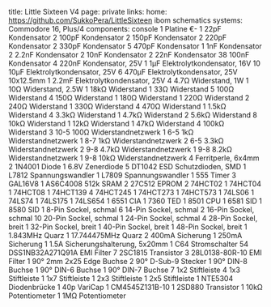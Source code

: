title: Little Sixteen V4
page: private
links:
    home: https://github.com/SukkoPera/LittleSixteen
    ibom
    schematics
systems:
    Commodore 16, Plus/4
components: console
    1 Platine €-
    1 22pF Kondensator
    2 100pF Kondensator
    2 150pF Kondensator
    2 220pF Kondensator
    2 330pF Kondensator
    5 470pF Kondensator
    1 1nF Kondensator
    2 2.2nF Kondensator
    2 10nF Kondensator
    2 22nF Kondensator
    38 100nF Kondensator
    4 220nF Kondensator, 25V
    1 1µF Elektrolytkondensator, 16V
    10 10µF Elektrolytkondensator, 25V
    6 470µF Elektrolytkondensator, 25V 10x12.5mm
    1 2.2mF Elektrolytkondensator, 25V
    4 4.7Ω Widerstand, 1W
    1 10Ω Widerstand, 2.5W
    1 18kΩ Widerstand
    1 33Ω Widerstand
    5 100Ω Widerstand
    4 150Ω Widerstand
    1 180Ω Widerstand
    1 220Ω Widerstand
    2 240Ω Widerstand
    1 330Ω Widerstand
    4 470Ω Widerstand
    1 1.5kΩ Widerstand
    4 3.3kΩ Widerstand
    1 4.7kΩ Widerstand
    2 5.6kΩ Widerstand
    8 10kΩ Widerstand
    1 12kΩ Widerstand
    1 47kΩ Widerstand
    4 100kΩ Widerstand
    3 10-5 100Ω Widerstandnetzwerk
    1 6-5 1kΩ Widerstandnetzwerk
    1 8-7 1kΩ Widerstandnetzwerk
    2 6-5 3.3kΩ Widerstandnetzwerk
    2 9-8 4.7kΩ Widerstandnetzwerk
    1 9-8 8.2kΩ Widerstandnetzwerk
    1 9-8 10kΩ Widerstandnetzwerk
    4 Ferritperle, 6x4mm
    2 1N4001 Diode
    1 6.8V Zenerdiode
    5 DT1042 ESD Schutzdioden, SMD
    1 L7812 Spannungswandler
    1 L7809 Spannungswandler
    1 555 Timer
    3 GAL16V8
    1 AS6C4008 512k SRAM
    2 27C512 EPROM
    2 74HCT02
    1 74HCT04
    1 74HCT08
    1 74HCT139
    4 74HCT245
    1 74HCT273
    1 74HCT573
    1 74LS06
    1 74LS74
    1 74LS175
    1 74LS654
    1 6551 CIA
    1 7360 TED
    1 8501 CPU
    1 6581 SID
    1 8580 SID
    1 8-Pin Sockel, schmal
    6 14-Pin Sockel, schmal
    2 16-Pin Sockel, schmal
    10 20-Pin Sockel, schmal
    1 24-Pin Sockel, schmal
    4 28-Pin Sockel, breit
    1 32-Pin Sockel, breit
    1 40-Pin Sockel, breit
    1 48-Pin Sockel, breit
    1 1.843MHz Quarz
    1 17.744475MHz Quarz
    2 400mA Sicherung
    1 250mA Sicherung
    1 1.5A Sicherungshalterung, 5x20mm
    1 C64 Stromschalter
    54 DSS1NB32A271Q91A EMI Filter
    7 2SC1815 Transistor
    3 28L0138-80R-10 EMI Filter
    1 90° 2mm 2x25 Edge Buchse
    2 90° D-Sub-9 Stecker
    1 90° DIN-8 Buchse
    1 90° DIN-6 Buchse
    1 90° DIN-7 Buchse
    7 1x2 Stiftleiste
    4 1x3 Stiftleiste
    1 1x7 Stiftleiste
    1 2x3 Stiftleiste
    1 2x5 Stiftleiste
    1 NTE5304 Diodenbrücke
    1 40p VariCap
    1 CM4545Z131B-10
    1 2SD880 Transistor
    1 10kΩ Potentiometer
    1 1MΩ Potentiometer

